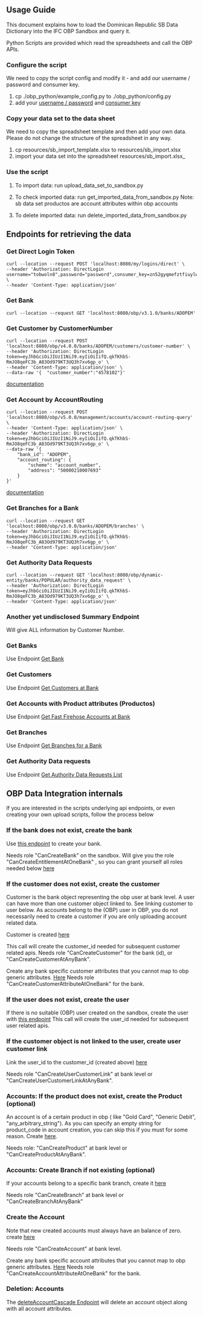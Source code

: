 ## Usage Guide

This document explains how to load the Dominican Republic SB Data Dictionary into the IFC OBP Sandbox and query it.

Python Scripts are provided which read the spreadsheets and call the OBP APIs.


### Configure the script

We need to copy the script config and modify it - and add our username / password and consumer key.

1) cp ./obp_python/example_config.py to ./obp_python/config.py 
2) add your [username / password](https://ifcsandbox.openbankproject.com/user_mgt/sign_up) and [consumer key](https://ifcsandbox.openbankproject.com/consumer-registration) 

### Copy your data set to  the data  sheet

We need to copy the spreadsheet template and then add your own data. Please do not change the structure of the spreadsheet in any way.

1) cp resources/sb_import_template.xlsx to resources/sb_import.xlsx
2) import your data set into the spreadsheet resources/sb_import.xlsx_

### Use the script
1) To import data:
 run upload_data_set_to_sandbox.py
   
2) To check imported data:
run get_imported_data_from_sandbox.py
Note: sb data set productos are account attributes within obp accounts
   
3) To delete imported data:
 run delete_imported_data_from_sandbox.py

   
## Endpoints for retrieving the data

### Get Direct Login Token
```
curl --location --request POST 'localhost:8080/my/logins/direct' \
--header 'Authorization: DirectLogin username="tobwoln8",password="password",consumer_key=zn52gyqmefztfiuylwup25timhaezqi0y3ej301n' \
--header 'Content-Type: application/json' 
```

### Get Bank

```
curl --location --request GET 'localhost:8080/obp/v3.1.0/banks/ADOPEM'
```

### Get Customer by CustomerNumber
```
curl --location --request POST 'localhost:8080/obp/v4.0.0/banks/ADOPEM/customers/customer-number' \
--header 'Authorization: DirectLogin token=eyJhbGciOiJIUzI1NiJ9.eyIiOiIifQ.qkTKhbS-RmJO8qeFC3b_A83Od979KT3UQ3h7xv6gp_o' \
--header 'Content-Type: application/json' \
--data-raw '{  "customer_number":"4578102"}'
```
[documentation](https://ifcsandbox-explorer.openbankproject.com/?version=OBPv5.0.0&operation_id=OBPv3_1_0-getCustomerByCustomerNumber&currentTag=Customer#OBPv3_1_0-getCustomerByCustomerNumber)
### Get Account by AccountRouting
```
curl --location --request POST 'localhost:8080/obp/v5.0.0/management/accounts/account-routing-query' \
--header 'Content-Type: application/json' \
--header 'Authorization: DirectLogin token=eyJhbGciOiJIUzI1NiJ9.eyIiOiIifQ.qkTKhbS-RmJO8qeFC3b_A83Od979KT3UQ3h7xv6gp_o' \
--data-raw '{
    "bank_id": "ADOPEM",
    "account_routing": {
        "scheme": "account_number",
        "address": "50000210007693"
    }
}'
```
[documentation](https://ifcsandbox-explorer.openbankproject.com/?version=OBPv5.0.0&operation_id=OBPv4_0_0-getAccountByAccountRouting&currentTag=Account#OBPv4_0_0-getAccountByAccountRouting)
### Get Branches for a Bank

```
curl --location --request GET 'localhost:8080/obp/v3.0.0/banks/ADOPEM/branches' \
--header 'Authorization: DirectLogin token=eyJhbGciOiJIUzI1NiJ9.eyIiOiIifQ.qkTKhbS-RmJO8qeFC3b_A83Od979KT3UQ3h7xv6gp_o' \
--header 'Content-Type: application/json'
```

### Get Authority Data Requests

```
curl --location --request GET 'localhost:8080/obp/dynamic-entity/banks/POPULAR/authority_data_request' \
--header 'Authorization: DirectLogin token=eyJhbGciOiJIUzI1NiJ9.eyIiOiIifQ.qkTKhbS-RmJO8qeFC3b_A83Od979KT3UQ3h7xv6gp_o' \
--header 'Content-Type: application/json'
```

### Another yet undisclosed Summary Endpoint

Will give ALL information by Customer Number.


### Get Banks
Use Endpoint [Get Bank](https://ifcsandbox-explorer.openbankproject.com/?version=OBPv5.0.0&operation_id=OBPv4_0_0-getBank&currentTag=Bank#OBPv4_0_0-getBank)

### Get Customers

Use Endpoint [Get Customers at Bank](https://ifcsandbox-explorer.openbankproject.com/?version=OBPv5.0.0&operation_id=OBPv5_0_0-getCustomersAtOneBank&currentTag=Customer#OBPv5_0_0-getCustomersAtOneBank)

### Get Accounts with Product attributes (Productos)

Use Endpoint [Get Fast Firehose Accounts at Bank](https://ifcsandbox-explorer.openbankproject.com/?version=OBPv5.0.0&operation_id=OBPv4_0_0-getFastFirehoseAccountsAtOneBank&currentTag=Account#OBPv4_0_0-getFastFirehoseAccountsAtOneBank)
### Get Branches

Use Endpoint [Get Branches for a Bank](https://ifcsandbox-explorer.openbankproject.com/?version=OBPv5.0.0&operation_id=OBPv3_0_0-getBranches&currentTag=Branch#OBPv3_0_0-getBranches)

### Get Authority Data requests

Use Endpoint [Get Authority Data Requests List](https://ifcsandbox-explorer.openbankproject.com/)
## OBP  Data Integration internals



If you are interested in the scripts underlying api endpoints, or even creating your own upload scripts, 
follow the process below

### If the bank does not exist, create the bank

Use [this endpoint](https://ifcsandbox-explorer.openbankproject.com/?version=OBPv4.0.0&operation_id=OBPv4_0_0-createBank&currentTag=Bank&api-collection-id=#OBPv4_0_0-createBank)
to create your bank.

Needs role "CanCreateBank" on the sandbox.
Will give you the role "CanCreateEntitlementAtOneBank" , so you can grant yourself all roles needed below [here](https://ifcsandbox-explorer.openbankproject.com/?version=OBPv4.0.0&operation_id=OBPv2_0_0-addEntitlement&currentTag=Role#OBPv2_0_0-addEntitlement)


### If the customer does not exist, create the customer

Customer is the bank object representing the obp user at bank level. A user can have more than one customer object linked to.
See linking customer to user below.
As accounts belong to the (OBP) user in OBP, you do not necessarily need to create a customer if you are only uploading account related data.

Customer is created [here](https://ifcsandbox-explorer.openbankproject.com/?version=OBPv4.0.0&operation_id=OBPv3_1_0-createCustomer&currentTag=Customer&api-collection-id=#OBPv3_1_0-createCustomer)

This call will create the customer_id needed for subsequent customer related apis.
Needs role "CanCreateCustomer" for the bank (id), or "CanCreateCustomerAtAnyBank".


Create any bank specific customer attributes that you cannot map to obp generic attributes. [Here](https://apiexplorersandbox.openbankproject.com/?version=OBPv4.0.0&operation_id=OBPv4_0_0-createCustomerAttribute&currentTag=Customer&api-collection-id=#OBPv4_0_0-createCustomerAttribute)
Needs role "CanCreateCustomerAttributeAtOneBank" for the bank.

### If the user does not exist, create the user
If there is no suitable (OBP) user created on the sandbox, create the user with [this endpoint](https://ifcsandbox-explorer.openbankproject.com/?version=OBPv4.0.0&operation_id=OBPv2_0_0-createUser&currentTag=User&api-collection-id=#OBPv2_0_0-createUser)
This call will create the user_id needed for subsequent user related apis.

### If the customer object is not linked to the user, create user customer link

Link the user_id to the customer_id (created above) [here](https://ifcsandbox-explorer.openbankproject.com/?version=OBPv4.0.0&operation_id=#OBPv2_0_0-createUserCustomerLinks&currentTag=Customer&api-collection-id=#OBPv2_0_0-createUserCustomerLinks)

Needs role "CanCreateUserCustomerLink" at bank level or "CanCreateUserCustomerLinkAtAnyBank".

### Accounts: If the product does not exist, create the Product (optional)

An account is of a certain product in obp ( like "Gold Card", "Generic Debit", "any_arbitrary_string"). As you can specify an empty string for product_code in account creation, you can skip this if you must for some reason.
Create [here](https://ifcsandbox-explorer.openbankproject.com/?version=OBPv4.0.0&operation_id=OBPv3_1_0-createProduct&currentTag=Product&api-collection-id=#OBPv3_1_0-createProduct).

Needs role: "CanCreateProduct" at bank level or "CanCreateProductAtAnyBank".
### Accounts: Create Branch if not existing (optional)
If your accounts belong to a specific bank branch, create it [here](https://ifcsandbox-explorer.openbankproject.com/?version=OBPv4.0.0&operation_id=OBPv3_0_0-createBranch&currentTag=Branch&api-collection-id=&bank_id=#OBPv3_0_0-createBranch)
 
Needs role "CanCreateBranch" at bank level or "CanCreateBranchAtAnyBank"
### Create the Account 
Note that new created accounts must always  have an balance of zero.
create [here](https://ifcsandbox-explorer.openbankproject.com/?version=OBPv4.0.0&operation_id=OBPv4_0_0-addAccount&currentTag=Account&api-collection-id=&bank_id=&account_id=&view_id=&counterparty_id=&transaction_id=#OBPv4_0_0-addAccount)

Needs role "CanCreateAccount" at bank level.

Create any bank specific account attributes that you cannot map to obp generic attributes. [Here](https://ifcsandbox-explorer.openbankproject.com/?version=OBPv4.0.0&operation_id=OBPv3_1_0-createAccountAttribute&currentTag=Account#OBPv3_1_0-createAccountAttribute)
Needs role "CanCreateAccountAttributeAtOneBank" for the bank.

### Deletion: Accounts

The [deleteAccountCascade Endpoint](https://ifcsandbox-explorer.openbankproject.com/?version=OBPv4.0.0&operation_id=OBPv4_0_0-deleteAccountCascade&currentTag=Account#OBPv4_0_0-deleteAccountCascade) will delete an account object along  with all account attributes.
